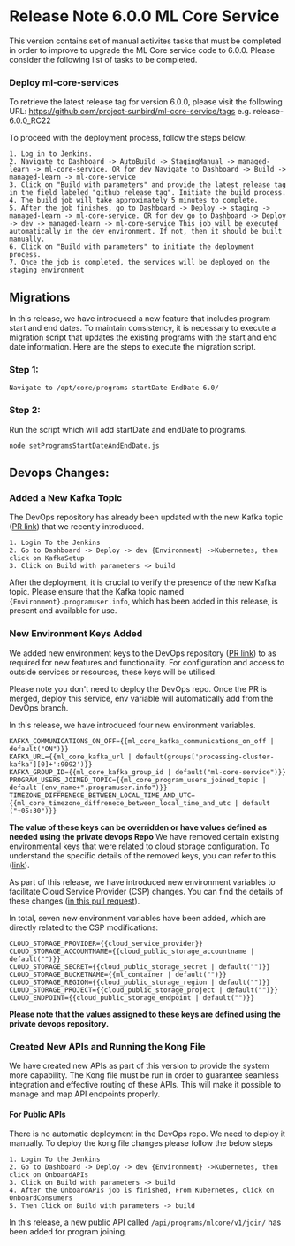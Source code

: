 # Release Note 6.0.0 ML Core Service

This version contains set of manual activites tasks that must be completed in order to improve to upgrade the ML Core service code to 6.0.0. Please consider the following list of tasks to be completed.

### Deploy ml-core-services

To retrieve the latest release tag for version 6.0.0, please visit the following URL: https://github.com/project-sunbird/ml-core-service/tags e.g. release-6.0.0_RC22

To proceed with the deployment process, follow the steps below:

    1. Log in to Jenkins.
    2. Navigate to Dashboard -> AutoBuild -> StagingManual -> managed-learn -> ml-core-service. OR for dev Navigate to Dashboard -> Build -> managed-learn -> ml-core-service
    3. Click on "Build with parameters" and provide the latest release tag in the field labeled "github_release_tag". Initiate the build process.
    4. The build job will take approximately 5 minutes to complete.
    5. After the job finishes, go to Dashboard -> Deploy -> staging -> managed-learn -> ml-core-service. OR for dev go to Dashboard -> Deploy -> dev -> managed-learn -> ml-core-service This job will be executed automatically in the dev environment. If not, then it should be built manually.
    6. Click on "Build with parameters" to initiate the deployment process.
    7. Once the job is completed, the services will be deployed on the staging environment

## Migrations

In this release, we have introduced a new feature that includes program start and end dates. To maintain consistency, it is necessary to execute a migration script that updates the existing programs with the start and end date information. Here are the steps to execute the migration script.

### Step 1:

    Navigate to /opt/core/programs-startDate-EndDate-6.0/

### Step 2:

Run the script which will add startDate and endDate to programs.

    node setProgramsStartDateAndEndDate.js

## Devops Changes:

### Added a New Kafka Topic

The DevOps repository has already been updated with the new Kafka topic ([PR link](https://github.com/project-sunbird/sunbird-devops/pull/3821)) that we recently introduced.

    1. Login To the Jenkins
    2. Go to Dashboard -> Deploy -> dev {Environment} ->Kubernetes, then click on KafkaSetup
    3. Click on Build with parameters -> build

After the deployment, it is crucial to verify the presence of the new Kafka topic. Please ensure that the Kafka topic named `{Environment}.programuser.info`, which has been added in this release, is present and available for use.

### New Environment Keys Added

We added new environment keys to the DevOps repository ([PR link](https://github.com/project-sunbird/sunbird-devops/pull/3737)) to as required for new features and functionality. For configuration and access to outside services or resources, these keys will be utilised.

Please note you don't need to deploy the DevOps repo. Once the PR is merged, deploy this service, env variable will automatically add from the DevOps branch.

In this release, we have introduced four new environment variables.

    KAFKA_COMMUNICATIONS_ON_OFF={{ml_core_kafka_communications_on_off | default("ON")}}
    KAFKA_URL={{ml_core_kafka_url | default(groups['processing-cluster-kafka'][0]+':9092')}}
    KAFKA_GROUP_ID={{ml_core_kafka_group_id | default("ml-core-service")}}
    PROGRAM_USERS_JOINED_TOPIC={{ml_core_program_users_joined_topic | default (env_name+".programuser.info")}}
    TIMEZONE_DIFFRENECE_BETWEEN_LOCAL_TIME_AND_UTC={{ml_core_timezone_diffrenece_between_local_time_and_utc | default ("+05:30")}}

**The value of these keys can be overridden or have values defined as needed using the private devops Repo**
We have removed certain existing environmental keys that were related to cloud storage configuration. To understand the specific details of the removed keys, you can refer to this ([link](https://github.com/project-sunbird/sunbird-devops/pull/3878/files)).

As part of this release, we have introduced new environment variables to facilitate Cloud Service Provider (CSP) changes. You can find the details of these changes ([in this pull request](https://github.com/project-sunbird/sunbird-devops/pull/3882)).

In total, seven new environment variables have been added, which are directly related to the CSP modifications:
    
    CLOUD_STORAGE_PROVIDER={{cloud_service_provider}}
    CLOUD_STORAGE_ACCOUNTNAME={{cloud_public_storage_accountname | default("")}}
    CLOUD_STORAGE_SECRET={{cloud_public_storage_secret | default("")}}
    CLOUD_STORAGE_BUCKETNAME={{ml_container | default("")}}
    CLOUD_STORAGE_REGION={{cloud_public_storage_region | default("")}}
    CLOUD_STORAGE_PROJECT={{cloud_public_storage_project | default("")}}
    CLOUD_ENDPOINT={{cloud_public_storage_endpoint | default("")}}

**Please note that the values assigned to these keys are defined using the private devops repository.**

### Created New APIs and Running the Kong File

We have created new APIs as part of this version to provide the system more capability. The Kong file must be run in order to guarantee seamless integration and effective routing of these APIs. This will make it possible to manage and map API endpoints properly.

#### For Public APIs

There is no automatic deployment in the DevOps repo. We need to deploy it manually. To deploy the kong file changes please follow the below steps

    1. Login To the Jenkins
    2. Go to Dashboard -> Deploy -> dev {Environment} ->Kubernetes, then click on OnboardAPIs
    3. Click on Build with parameters -> build
    4. After the OnboardAPIs job is finished, From Kubernetes, click on OnboardConsumers
    5. Then Click on Build with parameters -> build

In this release, a new public API called `/api/programs/mlcore/v1/join/` has been added for program joining.
